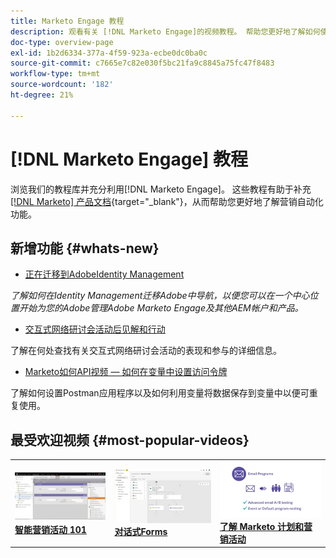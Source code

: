 ```yaml
---
title: Marketo Engage 教程
description: 观看有关 [!DNL Marketo Engage]的视频教程。 帮助您更好地了解如何使用营销自动化等功能。
doc-type: overview-page
exl-id: 1b2d6334-377a-4f59-923a-ecbe0dc0ba0c
source-git-commit: c7665e7c82e030f5bc21fa9c8845a75fc47f8483
workflow-type: tm+mt
source-wordcount: '182'
ht-degree: 21%

---
```


# [!DNL Marketo Engage] 教程

浏览我们的教程库并充分利用[!DNL Marketo Engage]。 这些教程有助于补充[[!DNL Marketo] 产品文档](https://experienceleague.adobe.com/docs/marketo/using/home.html?lang=zh-Hans){target="_blank"}，从而帮助您更好地了解营销自动化功能。

<!-- <div id="recs-overview-body-1"></div>
<div id="recs-overview-body-2"></div>
<div id="recs-overview-body-3"></div>
<div id="recs-overview-body-4"></div>
<div id="recs-overview-body-5"></div>
<div id="recs-overview-body-6"></div> -->


## 新增功能 {#whats-new}

* [正在迁移到AdobeIdentity Management](https://experienceleague.adobe.com/en/docs/marketo-learn/tutorials/fundamentals/migrating-to-adobe-identity-management)

_了解如何在Identity Management迁移Adobe中导航，以便您可以在一个中心位置开始为您的Adobe管理Adobe Marketo Engage及其他AEM帐户和产品。_

* [交互式网络研讨会活动后见解和行动](https://experienceleague.adobe.com/zh-hans/docs/marketo-learn/tutorials/events/interactive-webinars-post-event-insights-and-actions)

了解在何处查找有关交互式网络研讨会活动的表现和参与的详细信息。

* [Marketo如何API视频 — 如何在变量中设置访问令牌](https://experienceleague.adobe.com/zh-hans/docs/marketo-learn/tutorials/integrations/api-set-access-token-variable)

了解如何设置Postman应用程序以及如何利用变量将数据保存到变量中以便可重复使用。

## 最受欢迎视频 {#most-popular-videos}

<table>
<tr>
<td>
<a href="https://experienceleague.adobe.com/zh-hans/docs/marketo-learn/tutorials/programs-and-campaigns/smart-campaigns-101"><img alt="Smart Campaigns 101的缩略图图像" src="assets/tutorials-homepage-1.png"></a>
<div><a href="https://experienceleague.adobe.com/zh-hans/docs/marketo-learn/tutorials/programs-and-campaigns/smart-campaigns-101"><strong>智能营销活动 101</strong></a></div>
</td>
<td>
<a href="https://experienceleague.adobe.com/en/docs/marketo-learn/tutorials/dynamic-chat/conversational-forms"><img alt="对话Forms的缩略图图像" src="assets/tutorials-homepage-2.png"></a>
<div><a href="https://experienceleague.adobe.com/en/docs/marketo-learn/tutorials/dynamic-chat/conversational-forms"><strong>对话式Forms</strong></a></div>
</td>
<td>
<a href="https://experienceleague.adobe.com/zh-hans/docs/marketo-learn/tutorials/fundamentals/programs-and-campaigns"><img alt="了解Marketo项目和营销策划" src="assets/tutorials-homepage-3.png" /></a>
<div><a href="https://experienceleague.adobe.com/zh-hans/docs/marketo-learn/tutorials/fundamentals/programs-and-campaigns"><strong>了解 Marketo 计划和营销活动</strong></a></div>
</td>
</tr>
</table>
